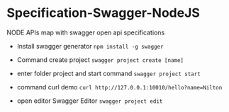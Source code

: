 # Specification-Swagger-NodeJS
NODE APIs map with swagger open api specifications

- Install swagger generator
`npm install -g swagger`

- Command create project
`swagger project create [name]`

- enter folder project and start command
`swagger project start`

- command curl demo
`curl http://127.0.0.1:10010/hello?name=Nilton`

- open editor Swagger Editor
`swagger project edit`
